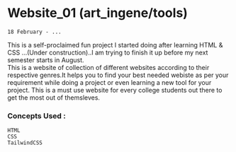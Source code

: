 # Website_01 (art_ingene/tools)
```
18 February - ...
```
This is a self-proclaimed fun project I started doing after learning HTML & CSS ...(Under construction)..I am trying to finish it up before my next semester starts in August.<br/>
This is a website of collection of different websites according to their respective genres.It helps you to find your best needed webiste as per your requirement while doing a project or even learning a new tool for your project. This is a must use website for every college students out there to get the most out of themsleves.
### Concepts Used :
```
HTML
CSS
TailwindCSS
```
